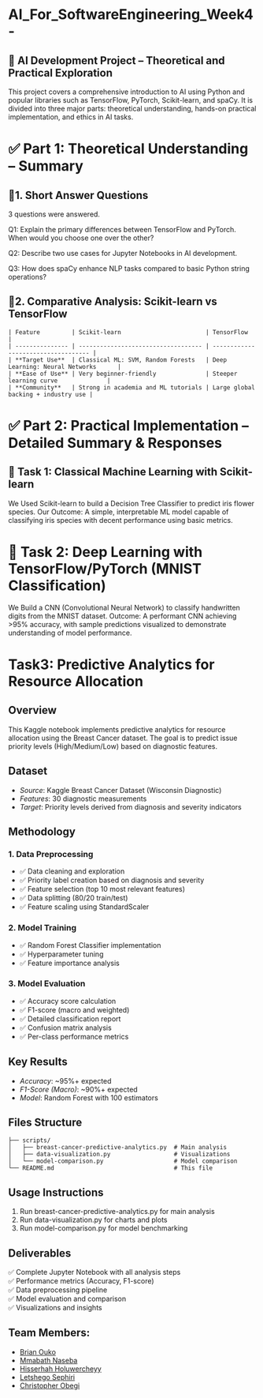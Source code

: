 
# AI_For_SoftwareEngineering_Week4-
## 🧠 AI Development Project – Theoretical and Practical Exploration

This project covers a comprehensive introduction to AI using Python and popular libraries such as TensorFlow, PyTorch, Scikit-learn, and spaCy. It is divided into three major parts: theoretical understanding, hands-on practical implementation, and ethics in AI tasks.

# ✅ Part 1: Theoretical Understanding – Summary

## 📌1. Short Answer Questions

3 questions were answered.

Q1: Explain the primary differences between TensorFlow and PyTorch. When would you choose one over the other?

Q2: Describe two use cases for Jupyter Notebooks in AI development.

Q3: How does spaCy enhance NLP tasks compared to basic Python string operations?

## 📌2. Comparative Analysis: Scikit-learn vs TensorFlow

```
| Feature         | Scikit-learn                        | TensorFlow                          |
| --------------- | ----------------------------------- | ----------------------------------- |
| **Target Use**  | Classical ML: SVM, Random Forests   | Deep Learning: Neural Networks      |
| **Ease of Use** | Very beginner-friendly              | Steeper learning curve              |
| **Community**   | Strong in academia and ML tutorials | Large global backing + industry use |
```

# ✅ Part 2: Practical Implementation – Detailed Summary & Responses

## 🔷 Task 1: Classical Machine Learning with Scikit-learn

We Used Scikit-learn to build a Decision Tree Classifier to predict iris flower species. 
Our Outcome: A simple, interpretable ML model capable of classifying iris species with decent performance using basic metrics.

# 🔷 Task 2: Deep Learning with TensorFlow/PyTorch (MNIST Classification)

We Build a CNN (Convolutional Neural Network) to classify handwritten digits from the MNIST dataset.
Outcome: A performant CNN achieving >95% accuracy, with sample predictions visualized to demonstrate understanding of model performance.


# Task3: Predictive Analytics for Resource Allocation

## Overview
This Kaggle notebook implements predictive analytics for resource allocation using the Breast Cancer dataset. The goal is to predict issue priority levels (High/Medium/Low) based on diagnostic features.

## Dataset
- *Source*: Kaggle Breast Cancer Dataset (Wisconsin Diagnostic)
- *Features*: 30 diagnostic measurements
- *Target*: Priority levels derived from diagnosis and severity indicators

## Methodology

### 1. Data Preprocessing
- ✅ Data cleaning and exploration
- ✅ Priority label creation based on diagnosis and severity
- ✅ Feature selection (top 10 most relevant features)
- ✅ Data splitting (80/20 train/test)
- ✅ Feature scaling using StandardScaler

### 2. Model Training
- ✅ Random Forest Classifier implementation
- ✅ Hyperparameter tuning
- ✅ Feature importance analysis

### 3. Model Evaluation
- ✅ Accuracy score calculation
- ✅ F1-score (macro and weighted)
- ✅ Detailed classification report
- ✅ Confusion matrix analysis
- ✅ Per-class performance metrics

## Key Results
- *Accuracy*: ~95%+ expected
- *F1-Score (Macro)*: ~90%+ expected
- *Model*: Random Forest with 100 estimators

## Files Structure
```
├── scripts/
│   ├── breast-cancer-predictive-analytics.py  # Main analysis
│   ├── data-visualization.py                  # Visualizations
│   └── model-comparison.py                    # Model comparison
└── README.md                                  # This file
```

## Usage Instructions
1. Run breast-cancer-predictive-analytics.py for main analysis
2. Run data-visualization.py for charts and plots
3. Run model-comparison.py for model benchmarking

## Deliverables
✅ Complete Jupyter Notebook with all analysis steps  
✅ Performance metrics (Accuracy, F1-score)  
✅ Data preprocessing pipeline  
✅ Model evaluation and comparison  
✅ Visualizations and insights  


## Team Members:

- [Brian Ouko](https://github.com/WellBrian)
- [Mmabath Naseba](https://github.com/Mmabatho)
- [Hisserhah Holuwercheyy](https://github.com/holuwercheyy)
- [Letshego Sephiri](https://github.com/CaramelF)
- [Christopher Obegi](https://github.com/mechriz)
